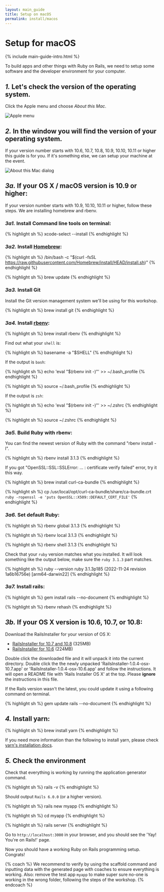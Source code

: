 ```yaml
---
layout: main_guide
title: Setup on macOS
permalink: install/macos
---
```


# Setup for macOS

{% include main-guide-intro.html %}

To build apps and other things with Ruby on Rails, we need to setup some software and the developer environment for your computer.

## _1._ Let's check the version of the operating system.

Click the Apple menu and choose _About this Mac_.

![Apple menu](/images/1.png "Apple menu")

## _2._ In the window you will find the version of your operating system.

If your version number starts with 10.6, 10.7, 10.8, 10.9, 10.10, 10.11 or higher this guide is for you. If it's something else, we can setup your machine at the event.

![About this Mac dialog](/images/2.png "About this Mac dialog")

## _3a._ If your OS X / macOS version is 10.9 or higher:

If your version number starts with 10.9, 10.10, 10.11 or higher, follow these steps. We are installing homebrew and rbenv.

### _3a1._ Install Command line tools on terminal:

{% highlight sh %}
xcode-select --install
{% endhighlight %}

### _3a2._ Install [Homebrew](https://brew.sh/):

{% highlight sh %}
/bin/bash -c "$(curl -fsSL https://raw.githubusercontent.com/Homebrew/install/HEAD/install.sh)"
{% endhighlight %}

{% highlight sh %}
brew update
{% endhighlight %}

### _3a3._ Install Git

Install the Git version management system we'll be using for this workshop.

{% highlight sh %}
brew install git
{% endhighlight %}

### _3a4._ Install [rbenv](https://github.com/rbenv/rbenv):

{% highlight sh %}
brew install rbenv
{% endhighlight %}

Find out what your `shell` is:

{% highlight sh %}
basename -a "$SHELL"
{% endhighlight %}

If the output is `bash`:

{% highlight sh %}
echo 'eval "$(rbenv init -)"' >> ~/.bash_profile
{% endhighlight %}

{% highlight sh %}
source ~/.bash_profile
{% endhighlight %}

If the output is `zsh`:

{% highlight sh %}
echo 'eval "$(rbenv init -)"' >> ~/.zshrc
{% endhighlight %}

{% highlight sh %}
source ~/.zshrc
{% endhighlight %}

### _3a5._ Build Ruby with rbenv:

You can find the newest version of Ruby with the command "rbenv install -l".

{% highlight sh %}
rbenv install 3.1.3
{% endhighlight %}

If you got "OpenSSL::SSL::SSLError: ... : certificate verify failed" error, try it this way.

{% highlight sh %}
brew install curl-ca-bundle
{% endhighlight %}

{% highlight sh %}
cp /usr/local/opt/curl-ca-bundle/share/ca-bundle.crt `ruby -ropenssl -e 'puts OpenSSL::X509::DEFAULT_CERT_FILE'`
{% endhighlight %}

### _3a6._ Set default Ruby:

{% highlight sh %}
rbenv global 3.1.3
{% endhighlight %}

{% highlight sh %}
rbenv local 3.1.3
{% endhighlight %}

{% highlight sh %}
rbenv shell 3.1.3
{% endhighlight %}

Check that your `ruby` version matches what you installed. It will look something like the output below, make sure the `ruby 3.1.3` part matches.

{% highlight sh %}
ruby --version
ruby 3.1.3p185 (2022-11-24 revision 1a6b16756e) [arm64-darwin22]
{% endhighlight %}

### _3a7._ Install rails:

{% highlight sh %}
gem install rails --no-document
{% endhighlight %}

{% highlight sh %}
rbenv rehash
{% endhighlight %}

## _3b._ If your OS X version is 10.6, 10.7, or 10.8:

Download the RailsInstaller for your version of OS X:

- [RailsInstaller for 10.7 and 10.8](https://railsinstaller.s3.amazonaws.com/RailsInstaller-1.0.4-osx-10.7.app.tgz) <span class="muted">(325MB)</span>
- [RailsInstaller for 10.6](https://railsinstaller.s3.amazonaws.com/RailsInstaller-1.0.4-osx-10.6.app.tgz) <span class="muted">(224MB)</span>

Double click the downloaded file and it will unpack it into the current directory. Double click the the newly unpacked 'RailsInstaller-1.0.4-osx-10.7.app' or 'RailsInstaller-1.0.4-osx-10.6.app' and follow the instructions. It will open a README file with 'Rails Installer OS X' at the top. Please **ignore** the instructions in this file.

If the Rails version wasn't the latest, you could update it using a following command on terminal.

{% highlight sh %}
gem update rails --no-document
{% endhighlight %}

## _4._ Install yarn:

{% highlight sh %}
brew install yarn
{% endhighlight %}

If you need more information than the following to install yarn, please check [yarn's installation docs](https://yarnpkg.com/lang/en/docs/install/).

## _5._ Check the environment

Check that everything is working by running the application generator command.

{% highlight sh %}
rails -v
{% endhighlight %}

Should output `Rails 6.0.0` (or a higher version).

{% highlight sh %}
rails new myapp
{% endhighlight %}

{% highlight sh %}
cd myapp
{% endhighlight %}

{% highlight sh %}
rails server
{% endhighlight %}

Go to `http://localhost:3000` in your browser, and you should see the 'Yay! You're on Rails!' page.

Now you should have a working Ruby on Rails programming setup. Congrats!

{% coach %}
We recommend to verify by using the scaffold command and inputting data with the generated page with coaches to ensure everything is working. Also: remove the test app `myapp` to make super sure no-one is working in the wrong folder, following the steps of the workshop.
{% endcoach %}

